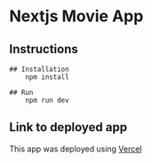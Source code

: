 # Nextjs Movie App

## Instructions

```
## Installation
    npm install

## Run
    npm run dev

```

## Link to deployed app

This app was deployed using [Vercel](https://netflix-clone-minjonh.vercel.app/)



